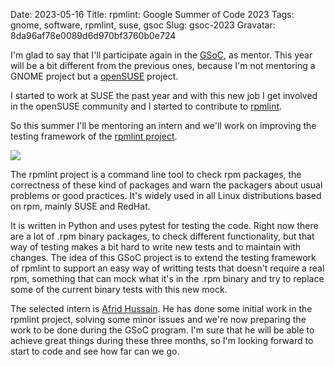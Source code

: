 Date: 2023-05-16
Title: rpmlint: Google Summer of Code 2023
Tags: gnome, software, rpmlint, suse, gsoc
Slug: gsoc-2023
Gravatar: 8da96af78e0089d6d970bf3760b0e724

I'm glad to say that I'll participate again in the [GSoC][2], as
mentor. This year will be a bit different from the previous ones,
because I'm not mentoring a GNOME project but a [openSUSE][3] project.

I started to work at SUSE the past year and with this new job I get
involved in the openSUSE community and I started to contribute to
[rpmlint][4].

So this summer I'll be mentoring an intern and we'll work on improving
the testing framework of the [rpmlint project][1].

<p class="img">
  <img src="/pictures/rpmlint.png" />
</p>

The rpmlint project is a command line tool to check rpm packages, the
correctness of these kind of packages and warn the packagers about
usual problems or good practices. It's widely used in all Linux
distributions based on rpm, mainly SUSE and RedHat.

It is written in Python and uses pytest for testing the code. Right
now there are a lot of .rpm binary packages, to check different
functionality, but that way of testing makes a bit hard to write new
tests and to maintain with changes. The idea of this GSoC project is
to extend the testing framework of rpmlint to support an easy way
of writting tests that doesn't require a real rpm, something that can
mock what it's in the .rpm binary and try to replace some of the
current binary tests with this new mock.

The selected intern is [Afrid Hussain][5]. He has done some initial
work in the rpmlint project, solving some minor issues and we're now
preparing the work to be done during the GSoC program. I'm sure that
he will be able to achieve great things during these three months, so
I'm looking forward to start to code and see how far can we go.

[1]: https://github.com/openSUSE/mentoring/issues/189
[2]: https://summerofcode.withgoogle.com/
[3]: https://www.opensuse.org/
[4]: https://github.com/rpm-software-management/rpmlint
[5]: https://afridhussain.tech/post/accepted-into-gsoc/
